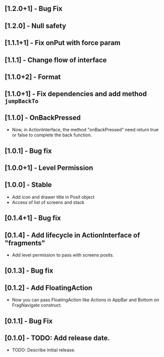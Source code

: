 ## [1.2.0+1] - Bug Fix

## [1.2.0] - Null safety

## [1.1.1+1] - Fix onPut with force param

## [1.1.1] - Change flow of interface

## [1.1.0+2] - Format

## [1.1.0+1] - Fix dependencies and add method `jumpBackTo`

## [1.1.0] - OnBackPressed
* Now, in ActionInterface, the method "onBackPressed" need return true or false to complete the back function.

## [1.0.1] - Bug fix

## [1.0.0+1] - Level Permission

## [1.0.0] - Stable

* Add icon and drawer title in Posit object
* Access of list of screens and stack

## [0.1.4+1] - Bug fix

## [0.1.4] - Add lifecycle in ActionInterface of "fragments"

* Add level permission to pass with screens posits.

## [0.1.3] - Bug fix

## [0.1.2] - Add FloatingAction

* Now you can pass FloatingAction like Actions in AppBar and Bottom on FragNavigate construct.

## [0.1.1] - Bug Fix

## [0.1.0] - TODO: Add release date.

* TODO: Describe initial release.